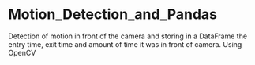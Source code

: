 # Motion_Detection_and_Pandas
Detection of motion in front of the camera and storing in a DataFrame the entry time, exit time and amount of time it was in front of camera. Using OpenCV
